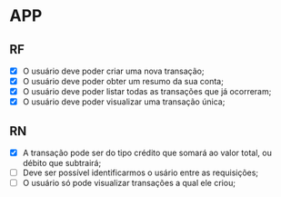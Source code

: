 # APP

## RF

- [X] O usuário deve poder criar uma nova transação;
- [X] O usuário deve poder obter um resumo da sua conta;
- [X] O usuário deve poder listar todas as transações que já ocorreram;
- [X] O usuário deve poder visualizar uma transação única;

## RN

- [X] A transação pode ser do tipo crédito que somará ao valor total, ou débito que subtrairá;
- [ ] Deve ser possível identificarmos o usário entre as requisições;
- [ ] O usuário só pode visualizar transações a qual ele criou;
